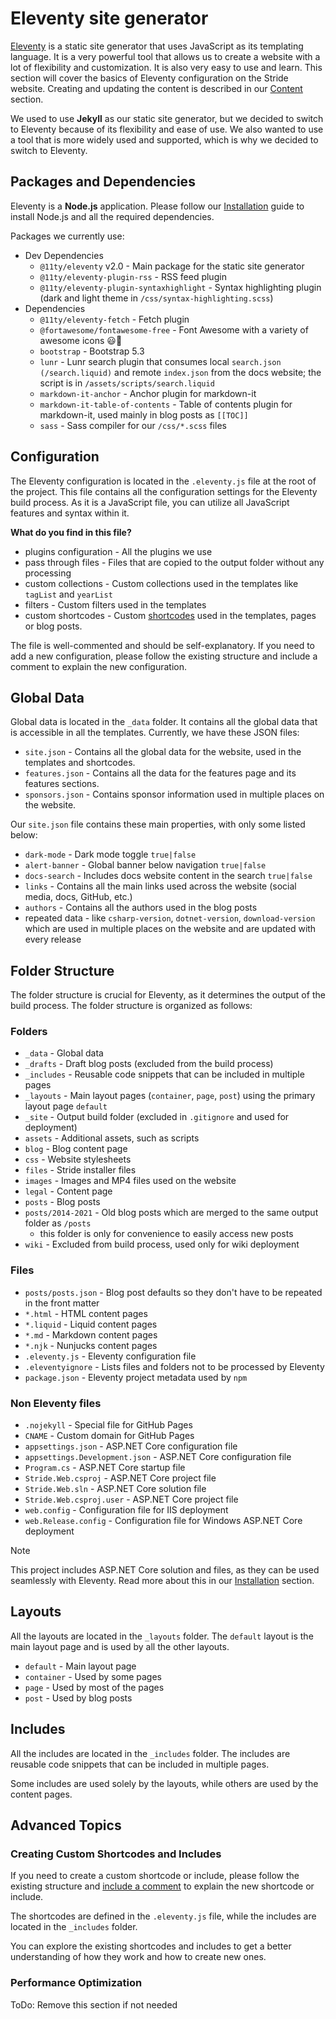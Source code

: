 # Eleventy site generator
[Eleventy](https://www.11ty.dev/) is a static site generator that uses JavaScript as its templating language. It is a very powerful tool that allows us to create a website with a lot of flexibility and customization. It is also very easy to use and learn. This section will cover the basics of Eleventy configuration on the Stride website. Creating and updating the content is described in our [Content](content.md) section.

We used to use **Jekyll** as our static site generator, but we decided to switch to Eleventy because of its flexibility and ease of use. We also wanted to use a tool that is more widely used and supported, which is why we decided to switch to Eleventy.
 
## Packages and Dependencies

Eleventy is a **Node.js** application. Please follow our [Installation](installation.md) guide to install Node.js and all the required dependencies.

Packages we currently use:

- Dev Dependencies
  - `@11ty/eleventy` v2.0 - Main package for the static site generator
  - `@11ty/eleventy-plugin-rss` - RSS feed plugin
  - `@11ty/eleventy-plugin-syntaxhighlight` - Syntax highlighting plugin (dark and light theme in `/css/syntax-highlighting.scss`)
- Dependencies
  - `@11ty/eleventy-fetch` - Fetch plugin
  - `@fortawesome/fontawesome-free` - Font Awesome with a variety of awesome icons 😃🤩
  - `bootstrap` - Bootstrap 5.3
  - `lunr` - Lunr search plugin that consumes local `search.json (/search.liquid)` and remote `index.json` from the docs website; the script is in `/assets/scripts/search.liquid`
  - `markdown-it-anchor` - Anchor plugin for markdown-it
  - `markdown-it-table-of-contents` - Table of contents plugin for markdown-it, used mainly in blog posts as `[[TOC]]`
  - `sass` - Sass compiler for our `/css/*.scss` files

## Configuration

The Eleventy configuration is located in the `.eleventy.js` file at the root of the project. This file contains all the configuration settings for the Eleventy build process. As it is a JavaScript file, you can utilize all JavaScript features and syntax within it.

**What do you find in this file?**

- plugins configuration - All the plugins we use
- pass through files - Files that are copied to the output folder without any processing
- custom collections - Custom collections used in the templates like `tagList` and `yearList`
- filters - Custom filters used in the templates
- custom shortcodes - Custom [shortcodes](content-shortcodes-and-includes.md) used in the templates, pages or blog posts.

The file is well-commented and should be self-explanatory. If you need to add a new configuration, please follow the existing structure and include a comment to explain the new configuration.

## Global Data

Global data is located in the `_data` folder. It contains all the global data that is accessible in all the templates. Currently, we have these JSON files:

- `site.json` - Contains all the global data for the website, used in the templates and shortcodes.
- `features.json` - Contains all the data for the features page and its features sections.
- `sponsors.json` - Contains sponsor information used in multiple places on the website.

Our `site.json` file contains these main properties, with only some listed below:

- `dark-mode` - Dark mode toggle `true|false`
- `alert-banner` - Global banner below navigation `true|false`
- `docs-search` - Includes docs website content in the search `true|false`
- `links` - Contains all the main links used across the website (social media, docs, GitHub, etc.)
- `authors` - Contains all the authors used in the blog posts
- repeated data - like `csharp-version`, `dotnet-version`, `download-version` which are used in multiple places on the website and are updated with every release

## Folder Structure

The folder structure is crucial for Eleventy, as it determines the output of the build process. The folder structure is organized as follows:

### Folders

- `_data` - Global data
- `_drafts` - Draft blog posts (excluded from the build process)
- `_includes` - Reusable code snippets that can be included in multiple pages
- `_layouts` -  Main layout pages (`container`, `page`, `post`) using the primary layout page `default`
- `_site` - Output build folder (excluded in `.gitignore` and used for deployment) 
- `assets` - Additional assets, such as scripts
- `blog` - Blog content page
- `css` - Website stylesheets
- `files` - Stride installer files
- `images` - Images and MP4 files used on the website
- `legal` - Content page
- `posts` - Blog posts
- `posts/2014-2021` - Old blog posts which are merged to the same output folder as `/posts`
  - this folder is only for convenience to easily access new posts
- `wiki` - Excluded from build process, used only for wiki deployment

### Files

- `posts/posts.json` - Blog post defaults so they don't have to be repeated in the front matter
- `*.html` - HTML content pages
- `*.liquid` - Liquid content pages
- `*.md` - Markdown content pages
- `*.njk` - Nunjucks content pages
- `.eleventy.js` - Eleventy configuration file
- `.eleventyignore` - Lists files and folders not to be processed by Eleventy
- `package.json` - Eleventy project metadata used by `npm`

### Non Eleventy files

- `.nojekyll` - Special file for GitHub Pages
- `CNAME` - Custom domain for GitHub Pages
- `appsettings.json` - ASP.NET Core configuration file
- `appsettings.Development.json` - ASP.NET Core configuration file
- `Program.cs` - ASP.NET Core startup file
- `Stride.Web.csproj` - ASP.NET Core project file
- `Stride.Web.sln` - ASP.NET Core solution file
- `Stride.Web.csproj.user` - ASP.NET Core project file
- `web.config` - Configuration file for IIS deployment
- `web.Release.config` - Configuration file for Windows ASP.NET Core deployment

> [!NOTE]
> This project includes ASP.NET Core solution and files, as they can be used seamlessly with Eleventy. Read more about this in our [Installation](installation.md#aspnet-core) section.

## Layouts

All the layouts are located in the `_layouts` folder. The `default` layout is the main layout page and is used by all the other layouts. 

- `default` - Main layout page
- `container` - Used by some pages
- `page` - Used by most of the pages
- `post` - Used by blog posts

## Includes

All the includes are located in the `_includes` folder. The includes are reusable code snippets that can be included in multiple pages.

Some includes are used solely by the layouts, while others are used by the content pages.

## Advanced Topics

### Creating Custom Shortcodes and Includes

If you need to create a custom shortcode or include, please follow the existing structure and [include a comment](content-shortcodes-and-includes.md) to explain the new shortcode or include.

The shortcodes are defined in the `.eleventy.js` file, while the includes are located in the `_includes` folder.

You can explore the existing shortcodes and includes to get a better understanding of how they work and how to create new ones.

### Performance Optimization

ToDo: Remove this section if not needed